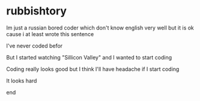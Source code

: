 # rubbishtory

Im just a russian bored coder which don't know english very well but it is ok cause i at least wrote this sentence

I've never coded befor

But I started watching "Sillicon Valley" and I wanted to start coding

Coding really looks good but I think I'll have headache if I start coding

It looks hard
 
end
